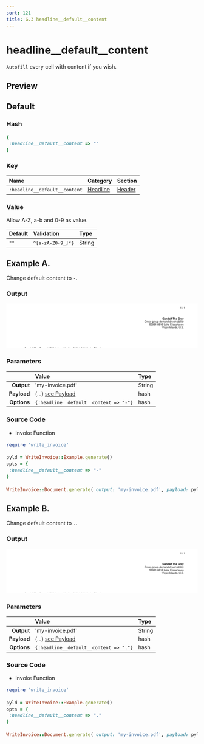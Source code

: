 ```yaml
---
sort: 121
title: G.3 headline__default__content
---
```

# headline__default__content

`Autofill` every cell with content if you wish.


## Preview

<div >
    <canvas id='canvas' search=':headline__default__content' palette='option_detail'></canvas>
</div>
<script src="../assets/js/marker.js"></script>  

 
## Default

### Hash

```ruby
{
 :headline__default__content => ""
} 
```

### Key

| **Name** | **Category** | **Section** |
| :--- | :--- | :--- |
| ```:headline__default__content``` |  [Headline](./#headline) | [Header](/sections/header) |

### Value

Allow A-Z, a-b and 0-9 as value.

| **Default**| **Validation**| **Type** |
| :--- | :--- | :--- |
| ```""``` | ```^[a-zA-Z0-9_]*$``` | String |

## Example A.

Change default content to `-`.

### Output

<img src="../assets/images/options/headline__default__content--a.png">



### Parameters

| | **Value** | **Type** |
|------:|:------|:------|
| **Output** | 'my-invoice.pdf' | String |
| **Payload** | {...} [see Payload](../payload) | hash |
| **Options** | ```{:headline__default__content => "-"}``` | hash |


### Source Code

* Invoke Function

```ruby
require 'write_invoice'
 
pyld = WriteInvoice::Example.generate()
opts = {
 :headline__default__content => "-"
}
 
WriteInvoice::Document.generate( output: 'my-invoice.pdf', payload: pyld, options: opts )

```

## Example B.

Change default content to `.`.

### Output

<img src="../assets/images/options/headline__default__content--b.png">



### Parameters

| | **Value** | **Type** |
|------:|:------|:------|
| **Output** | 'my-invoice.pdf' | String |
| **Payload** | {...} [see Payload](../payload) | hash |
| **Options** | ```{:headline__default__content => "."}``` | hash |


### Source Code

* Invoke Function

```ruby
require 'write_invoice'
 
pyld = WriteInvoice::Example.generate()
opts = {
 :headline__default__content => "."
}
 
WriteInvoice::Document.generate( output: 'my-invoice.pdf', payload: pyld, options: opts )

```

